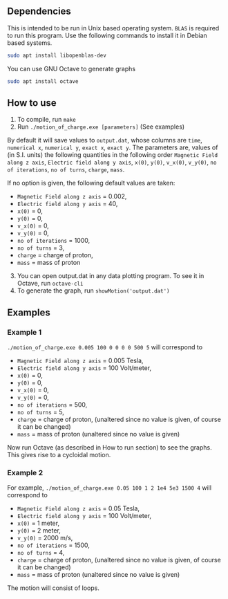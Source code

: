 ## Dependencies
This is intended to be run in Unix based operating system.
`BLAS` is required to run this program.
Use the following commands to install it in Debian based systems.
```bash
sudo apt install libopenblas-dev
```

You can use GNU Octave to generate graphs

```bash
sudo apt install octave
```

## How to use

1. To compile, run `make`
2. Run `./motion_of_charge.exe [parameters]` (See examples)

By default it will save values to `output.dat`, whose columns are `time`, `numerical x`, `numerical y`, `exact x`, `exact y`.
The parameters are, values of (in S.I. units) the following quantities in the following order `Magnetic Field along z axis`, `Electric field along y axis`, `x(0)`, `y(0)`, `v_x(0)`, `v_y(0)`, `no of iterations`, `no of turns`, `charge`, `mass`.

If no option is given, the following default values are taken: 

- `Magnetic Field along z axis` = 0.002,
- `Electric field along y axis` = 40,
- `x(0)` = 0,
- `y(0)` = 0,
- `v_x(0)` = 0,
- `v_y(0)` = 0,
- `no of iterations` = 1000,
- `no of turns` = 3,
- `charge` = charge of proton,
- `mass` = mass of proton

3. You can open output.dat in any data plotting program. To see it in Octave, run `octave-cli`
4. To generate the graph, run `showMotion('output.dat')`

## Examples

### Example 1
`./motion_of_charge.exe 0.005 100 0 0 0 0 500 5` will correspond to 
- `Magnetic Field along z axis` = 0.005 Tesla,
- `Electric field along y axis` = 100 Volt/meter,
- `x(0)` = 0,
- `y(0)` = 0,
- `v_x(0)` = 0,
- `v_y(0)` = 0,
- `no of iterations` = 500,
- `no of turns` = 5,
- `charge` = charge of proton, (unaltered since no value is given, of course it can be changed)
- `mass` = mass of proton (unaltered since no value is given)

Now run Octave (as described in How to run section) to see the graphs.
This gives rise to a cycloidal motion.

### Example 2
For example, `./motion_of_charge.exe 0.05 100 1 2 1e4 5e3 1500 4` will correspond to 
- `Magnetic Field along z axis` = 0.05 Tesla,
- `Electric field along y axis` = 100 Volt/meter,
- `x(0)` = 1 meter,
- `y(0)` = 2 meter,
- `v_y(0)` = 2000 m/s,
- `no of iterations` = 1500,
- `no of turns` = 4,
- `charge` = charge of proton, (unaltered since no value is given, of course it can be changed)
- `mass` = mass of proton (unaltered since no value is given)

The motion will consist of loops.